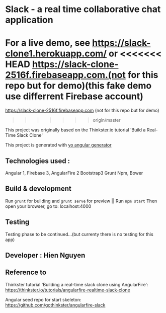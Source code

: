 # Slack - a real time collaborative chat application

For a live demo, see https://slack-clone1.herokuapp.com/
or
<<<<<<< HEAD
https://slack-clone-2516f.firebaseapp.com.(not for this repo but for demo)(this fake demo use differrent Firebase account)
=======
https://slack-clone-2516f.firebaseapp.com (not for this repo but for demo)
>>>>>>> origin/master

This project was originally based on the Thinkster.io tutorial 'Build a Real-Time Slack Clone'

This project is generated with [yo angular generator](https://github.com/yeoman/generator-angular)

## Technologies used :
Angular 1, Firebase 3, AngularFire 2
Bootstrap3
Grunt
Npm, Bower

## Build & development

Run `grunt` for building and `grunt serve` for preview || Run `npm start`
Then open your browser, go to: localhost:4000

## Testing

Testing phase to be continued...(but currenty there is no testing for this app)

## Developer : Hien Nguyen

## Reference to
Thinkster tutorial 'Building a real-time slack clone using AngularFire': https://thinkster.io/tutorials/angularfire-realtime-slack-clone

Angular seed repo for start skeleton:
https://github.com/gothinkster/angularfire-slack

